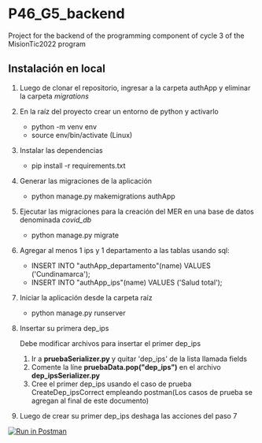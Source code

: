 # P46_G5_backend
Project for the backend of the programming component of cycle 3 of the MisionTic2022 program

## Instalación en local
1. Luego de clonar el repositorio, ingresar a la carpeta authApp y eliminar la carpeta *migrations*
2. En la raíz del proyecto crear un entorno de python y activarlo
    - python -m venv env
    - source env/bin/activate (Linux)
3. Instalar las dependencias
    - pip install -r requirements.txt
4. Generar las migraciones de la aplicación 
    - python manage.py makemigrations authApp
5. Ejecutar las migraciones para la creación del MER en una base de datos denominada *covid_db*
    - python manage.py migrate
6. Agregar al menos 1 ips y 1 departamento a las tablas usando sql:
    - INSERT INTO "authApp_departamento"(name) VALUES ('Cundinamarca');
    - INSERT INTO "authApp_ips"(name) VALUES ('Salud total');
7. Iniciar la aplicación desde la carpeta raíz
    - python manage.py runserver
8. Insertar su primera dep_ips

      Debe modificar archivos para insertar el primer dep_ips
      
      1) Ir a **pruebaSerializer.py** y quitar 'dep_ips' de la lista llamada fields
      2) Comente la líne **pruebaData.pop("dep_ips")** en el archivo **dep_ipsSerializer.py**
      3) Cree el primer dep_ips usando el caso de prueba CreateDep_ipsCorrect empleando postman(Los casos de prueba se agregan al final de este documento)
   
9. Luego de crear su primer dep_ips deshaga las acciones del paso 7


[![Run in Postman](https://run.pstmn.io/button.svg)](https://app.getpostman.com/run-collection/afca26af1762eb7b3f07?action=collection%2Fimport)
